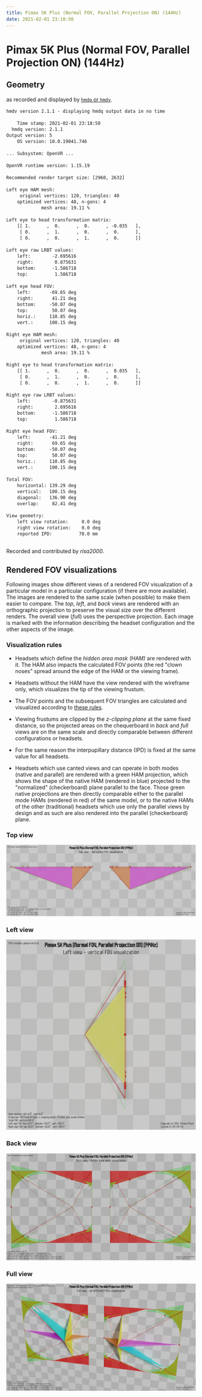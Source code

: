 ```yaml
---
title: Pimax 5K Plus (Normal FOV, Parallel Projection ON) (144Hz)
date: 2021-02-01 23:18:50
---
```

# Pimax 5K Plus (Normal FOV, Parallel Projection ON) (144Hz)

## Geometry

as recorded and displayed by [`hmdq` or `hmdv`](https://github.com/risa2000/hmdq).
```
hmdv version 2.1.1 - displaying hmdq output data in no time

    Time stamp: 2021-02-01 23:18:50
  hmdq version: 2.1.1
Output version: 5
    OS version: 10.0.19041.746

... Subsystem: OpenVR ...

OpenVR runtime version: 1.15.19

Recommended render target size: [2960, 2632]

Left eye HAM mesh:
     original vertices: 120, triangles: 40
    optimized vertices: 48, n-gons: 4
             mesh area: 19.11 %

Left eye to head transformation matrix:
    [[ 1.      ,  0.      ,  0.      , -0.035   ],
     [ 0.      ,  1.      ,  0.      ,  0.      ],
     [ 0.      ,  0.      ,  1.      ,  0.      ]]

Left eye raw LRBT values:
    left:        -2.695616
    right:        0.875631
    bottom:      -1.586718
    top:          1.586718

Left eye head FOV:
    left:       -69.65 deg
    right:       41.21 deg
    bottom:     -50.07 deg
    top:         50.07 deg
    horiz.:     110.85 deg
    vert.:      100.15 deg

Right eye HAM mesh:
     original vertices: 120, triangles: 40
    optimized vertices: 48, n-gons: 4
             mesh area: 19.11 %

Right eye to head transformation matrix:
    [[ 1.      ,  0.      ,  0.      ,  0.035   ],
     [ 0.      ,  1.      ,  0.      ,  0.      ],
     [ 0.      ,  0.      ,  1.      ,  0.      ]]

Right eye raw LRBT values:
    left:        -0.875631
    right:        2.695616
    bottom:      -1.586718
    top:          1.586718

Right eye head FOV:
    left:       -41.21 deg
    right:       69.65 deg
    bottom:     -50.07 deg
    top:         50.07 deg
    horiz.:     110.85 deg
    vert.:      100.15 deg

Total FOV:
    horizontal: 139.29 deg
    vertical:   100.15 deg
    diagonal:   136.90 deg
    overlap:     82.41 deg

View geometry:
    left view rotation:     0.0 deg
    right view rotation:    0.0 deg
    reported IPD:          70.0 mm


```
Recorded and contributed by _risa2000_.

## Rendered FOV visualizations

Following images show different views of a rendered FOV visualization of a
particular model in a particular configuration (if there are more available).
The images are rendered to the same scale (when possible) to make them easier
to compare. The _top_, _left_, and _back_ views are rendered with an
orthographic projection to preserve the visual size over the different renders.
The overall view (_full_) uses the perspective projection. Each image is marked
with the information describing the headset configuration and the other aspects
of the image.

### Visualization rules

* Headsets which define the _hidden area mask (HAM)_ are rendered with it. The
  HAM also impacts the calculated FOV points (the red "clown noses" spread
  around the edge of the HAM or the viewing frame).

* Headsets without the HAM have the view rendered with the wireframe only, which
  visualizes the tip of the viewing frustum.

* The FOV points and the subsequent FOV triangles are calculated and visualized
  according to [these
  rules](https://risa2000.github.io/vrdocs/docs/hmd_fov_calculation).

* Viewing frustums are clipped by the _z-clipping plane_ at the same fixed
  distance, so the projected areas on the chequerboard in _back_ and _full_
  views are on the same scale and directly comparable between different
  configurations or headsets.

* For the same reason the interpupillary distance (IPD) is fixed at the same
  value for all headsets.

* Headsets which use canted views and can operate in both modes (native and
  parallel) are rendered with a green HAM projection, which shows the shape of
  the native HAM (rendered in blue) projected to the "normalized"
  (checkerboard) plane parallel to the face. Those green native projections are
  then directly comparable either to the parallel mode HAMs (rendered in red)
  of the same model, or to the native HAMs of the other (traditional) headsets
  which use only the parallel views by design and as such are also rendered
  into the parallel (checkerboard) plane.

### Top view
[![Pimax 5K Plus (Normal FOV, Parallel Projection ON) (144Hz) - top view](../images/Pimax5KPlus_Normal_PP_144Hz_top.dmx.png)](../images/Pimax5KPlus_Normal_PP_144Hz_top.dmx.png)

### Left view
[![Pimax 5K Plus (Normal FOV, Parallel Projection ON) (144Hz) - left view](../images/Pimax5KPlus_Normal_PP_144Hz_left.dmx.png)](../images/Pimax5KPlus_Normal_PP_144Hz_left.dmx.png)

### Back view
[![Pimax 5K Plus (Normal FOV, Parallel Projection ON) (144Hz) - back view](../images/Pimax5KPlus_Normal_PP_144Hz_back.dmx.png)](../images/Pimax5KPlus_Normal_PP_144Hz_back.dmx.png)

### Full view
[![Pimax 5K Plus (Normal FOV, Parallel Projection ON) (144Hz) - full view](../images/Pimax5KPlus_Normal_PP_144Hz_over.dmx.png)](../images/Pimax5KPlus_Normal_PP_144Hz_over.dmx.png)

